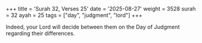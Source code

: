 +++
title = 'Surah 32, Verses 25'
date = '2025-08-27'
weight = 3528
surah = 32
ayah = 25
tags = ["day", "judgment", "lord"]
+++

Indeed, your Lord will decide between them on the Day of Judgment regarding their differences.